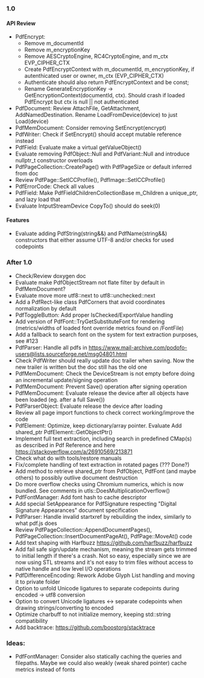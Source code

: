 ### 1.0

#### API Review
- PdfEncrypt:
  * Remove m_documentId
  * Remove m_encryptionKey
  * Remove AESCryptoEngine, RC4CryptoEngine, and m_ctx EVP_CIPHER_CTX
  * Create PdfEncryptContext with m_documentId, m_encryptionKey, if autenthicated user or owner, m_ctx (EVP_CIPHER_CTX)
  * Authenticate should also return PdfEncryptContext and be const;
  * Rename GenerateEncryptionKey -> GetEncryptionContext(documentId, ctx). Should crash if loaded PdfEncrypt but ctx is null || not authenticated
- PdfDocument: Review AttachFile, GetAttachment, AddNamedDestination. Rename LoadFromDevice(device) to just Load(device)
- PdfMemDocument: Consider removing SetEncrypt(encrypt)
- PdfWriter: Check if SetEncrypt() should accept mutable reference instead
- PdfField: Evaluate make a virtual getValueObject()
- Evaluate removing PdfObject::Null and PdfVariant::Null and introduce nullptr_t constructor overloads
- PdfPageCollection::CreatePage() with PdfPageSize or default inferred from doc
- Review PdfPage::SetICCProfile(), PdfImage::SetICCProfile()
- PdfErrorCode: Check all values
- PdfField: Make PdfFieldChildrenCollectionBase m_Children a unique_ptr, and lazy load that
- Evaluate IntputStreamDevice CopyTo() should do seek(0)

#### Features
- Evaluate adding PdfString(string&&) and PdfName(string&&) constructors that
either assume UTF-8 and/or checks for used codepoints

### After 1.0
- Check/Review doxygen doc
- Evaluate make PdfObjectStream not flate filter by default in PdfMemDocument?
- Evaluate move more utf8::next to utf8::unchecked::next
- Add a PdfRect-like class PdfCorners that avoid coordinates normalization
  by default
- PdfToggleButton: Add proper IsChecked/ExportValue handling
- Add version of PdfFont::TryGetSubstituteFont for rendering
  (metrics/widths of loaded font override metrics found on /FontFile)
- Add a fallback to search font on the system for text extraction purposes,
  see #123
- PdfParser: Handle all pdfs in
  https://www.mail-archive.com/podofo-users@lists.sourceforge.net/msg04801.html
- Check PdfWriter should really update doc trailer when saving.
  Now the new trailer is written but the doc still has the old one
- PdfMemDocument: Check the DeviceStream is not empty before doing an incremental update/signing operation
- PdfMemDocument: Prevent Save() operation after signing operation
- PdfMemDocument: Evaluate release the device after all objects have been loaded (eg. after a full Save())
- PdfParserObject: Evaluate release the device after loading
- Review all page import functions to check correct working/improve the code
- PdfElement: Optimize, keep dictionary/array pointer. Evaluate Add shared_ptr PdfElement::GetObjectPtr() 
- Implement full text extraction, including search in predefined
  CMap(s) as described in Pdf Reference and here https://stackoverflow.com/a/26910569/213871
- Check what do with tools/restore manuals
- Fix/complete handling of text extraction in rotated pages (??? Done?)
- Add method to retrieve shared_ptr from PdfObject, PdfFont (and
  maybe others) to possibly outlive document destruction
- Do more overflow checks using Chromium numerics, which is now
  bundled. See comments in utls::DoesMultiplicationOverflow()
- PdfFontManager: Add font hash to cache descriptor
- Add special SetAppearance for PdfSignature respecting
  "Digital Signature Appearances" document specification
- PdfParser: Handle invalid startxref by rebuilding the index,
  similarly to what pdf.js does
- Review PdfPageCollection::AppendDocumentPages(),
  PdfPageCollection::InsertDocumentPageAt(), PdfPage::MoveAt() code
- Add text shaping with Harfbuzz https://github.com/harfbuzz/harfbuzz
- Add fail safe sign/update mechanism, meaning the stream gets trimmed
  to initial length if there's a crash. Not so easy, especially since
  we are now using STL streams and it's not easy to trim files
  without access to native handle and low level I/O operations
- PdfDifferenceEncoding: Rework Adobe Glyph List handling and moving it to private folder
- Option to unfold Unicode ligatures to separate codepoints during encoded -> utf8 conversion
- Option to convert Unicode ligatures <-> separate codepoints when drawing strings/converting to encoded
- Optimize charbuff to not initialize memory, keeping std::string compatibility
- Add backtrace: https://github.com/boostorg/stacktrace

### Ideas:
- PdfFontManager: Consider also statically caching the queries and filepaths.
  Maybe we could also weakly (weak shared pointer) cache metrics instead of fonts
